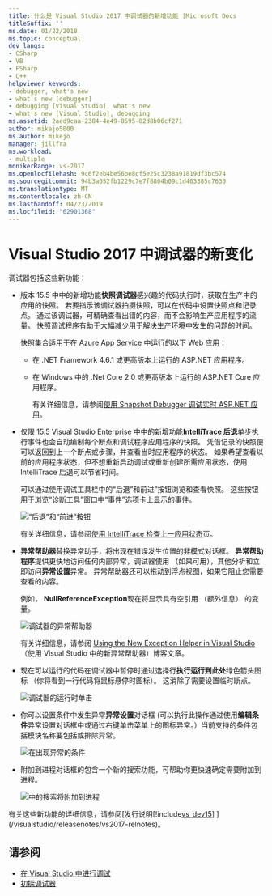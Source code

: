 ```yaml
---
title: 什么是 Visual Studio 2017 中调试器的新增功能 |Microsoft Docs
titleSuffix: ''
ms.date: 01/22/2018
ms.topic: conceptual
dev_langs:
- CSharp
- VB
- FSharp
- C++
helpviewer_keywords:
- debugger, what's new
- what's new [debugger]
- debugging [Visual Studio], what's new
- what's new [Visual Studio], debugging
ms.assetid: 2aed9caa-2384-4e49-8595-82d8b06cf271
author: mikejo5000
ms.author: mikejo
manager: jillfra
ms.workload:
- multiple
monikerRange: vs-2017
ms.openlocfilehash: 9c6f2eb4be56be8cf5e25c3238a91819df3bc574
ms.sourcegitcommit: 94b3a052fb1229c7e7f8804b09c1d403385c7630
ms.translationtype: MT
ms.contentlocale: zh-CN
ms.lasthandoff: 04/23/2019
ms.locfileid: "62901368"
---
```

# <a name="whats-new-for-the-debugger-in-visual-studio-2017"></a>Visual Studio 2017 中调试器的新变化

调试器包括这些新功能：

- 版本 15.5 中中的新增功能**快照调试器**感兴趣的代码执行时，获取在生产中的应用的快照。 若要指示该调试器拍摄快照，可以在代码中设置快照点和记录点。 通过该调试器，可精确查看出错的内容，而不会影响生产应用程序的流量。 快照调试程序有助于大幅减少用于解决生产环境中发生的问题的时间。

    快照集合适用于在 Azure App Service 中运行的以下 Web 应用：

  * 在 .NET Framework 4.6.1 或更高版本上运行的 ASP.NET 应用程序。
  * 在 Windows 中的 .Net Core 2.0 或更高版本上运行的 ASP.NET Core 应用程序。

    有关详细信息，请参阅[使用 Snapshot Debugger 调试实时 ASP.NET 应用](../debugger/debug-live-azure-applications.md)。

- 仅限 15.5 Visual Studio Enterprise 中中的新增功能**IntelliTrace 后退**单步执行事件也会自动编制每个断点和调试程序应用程序的快照。 凭借记录的快照便可以返回到上一个断点或步骤，并查看当时应用程序的状态。 如果希望查看以前的应用程序状态，但不想重新启动调试或重新创建所需应用状态，使用 IntelliTrace 后退可以节省时间。

    可以通过使用调试工具栏中的“后退”和前进”按钮浏览和查看快照。 这些按钮用于浏览“诊断工具”窗口中“事件”选项卡上显示的事件。

    ![“后退”和“前进”按钮](../debugger/media/intellitrace-step-back-icons-description.png  "Step Backward and Forward buttons")

    有关详细信息，请参阅[使用 IntelliTrace 检查上一应用状态](../debugger/view-historical-application-state.md)页。

- **异常帮助器**替换异常助手，将出现在错误发生位置的非模式对话框。 **异常帮助程序**提供更快地访问任何内部异常，调试器使用 （如果可用），其他分析和立即访问**异常设置**异常。 异常帮助器还可以拖动到浮点视图，如果它阻止您需要查看的内容。

    例如， **NullReferenceException**现在将显示具有空引用 （额外信息） 的变量。

    ![调试器的异常帮助器](../debugger/media/dbg-exception-helper.png "DbgExceptionHelper")

    有关详细信息，请参阅 [Using the New Exception Helper in Visual Studio](https://blogs.msdn.microsoft.com/visualstudioalm/2016/03/31/using-the-new-exception-helper-in-visual-studio-15-preview/)（使用 Visual Studio 中的新异常帮助器）博客文章。

- 现在可以运行的代码在调试器中暂停时通过选择行**执行运行到此处**绿色箭头图标 （你将看到一行代码将鼠标悬停时图标）。 这消除了需要设置临时断点。

    ![调试器的运行时单击](../debugger/media/dbg-run-to-click.png "DbgRunToClick")

- 你可以设置条件中发生异常**异常设置**对话框 (可以执行此操作通过使用**编辑条件**异常设置对话框中或通过右键单击菜单上的图标异常。）当前支持的条件包括模块名称要包括或排除异常。

    ![在出现异常的条件](../debugger/media/dbg-conditional-exception.png "DbgConditionalException")

- 附加到进程对话框的包含一个新的搜索功能，可帮助你更快速确定需要附加到进程。

    ![中的搜索将附加到进程](../debugger/media/dbg-attach-to-process-search.png "DbgAttachToProcessSearch")

有关这些新功能的详细信息，请参阅[发行说明[!include[vs_dev15](../misc/includes/vs_dev15_md.md)] ](/visualstudio/releasenotes/vs2017-relnotes)。

## <a name="see-also"></a>请参阅

- [在 Visual Studio 中进行调试](../debugger/index.md)
- [初探调试器](../debugger/debugger-feature-tour.md)